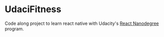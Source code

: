 # UdaciFitness
Code along project to learn react native with Udacity's [React Nanodegree](https://www.udacity.com/course/react-nanodegree--nd019) program.
